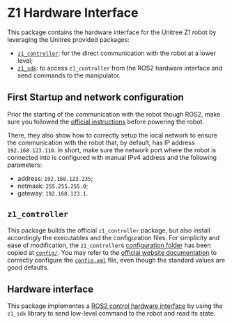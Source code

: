 # Z1 Hardware Interface

This package contains the hardware interface for the Unitree Z1 robot by leveraging the Unitree provided packages:

- [`z1_controller`](https://github.com/unitreerobotics/z1_controller):
  for the direct communication with the robot at a lower level;
- [`z1_sdk`](https://github.com/unitreerobotics/z1_sdk): 
  to access `z1_controller` from the ROS2 hardware interface and send commands to the manipulator.

## First Startup and network configuration

Prior the starting of the communication with the robot though ROS2, make sure you followed the [official instructions](https://support.unitree.com/home/en/Z1_developer/poweron) before powering the robot.

There, they also show how to correctly setup the local network to ensure the communication with the robot that, by default, has IP address `192.168.123.110`. 
In short, make sure the network port where the robot is connected into is configured with manual IPv4 address and the following parameters:

- address: `192.168.123.235`;
- netmask: `255.255.255.0`;
- gateway: `192.168.123.1`.

## `z1_controller`

This package builds the official `z1_controller` package, but also install accordingly the executables and the configuration files.
For simplicity and ease of modification, the `z1_controller`s [configuration folder](https://github.com/unitreerobotics/z1_controller/tree/master/config) has been copied at [`config/`](./config).
You may refer to the [official website documentation](https://support.unitree.com/home/en/Z1_developer/sdk_intro) to correctly configure the [`config.xml`](./config/config.xml) file, even though the standard values are good defaults.

## Hardware interface

This package implementes a [ROS2 control hardware interface](https://control.ros.org/rolling/doc/ros2_control/hardware_interface/doc/hardware_components_userdoc.html) by using the `z1_sdk` library to send low-level command to the robot and read its state.
